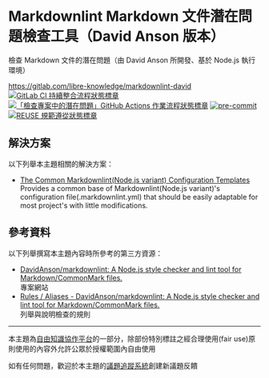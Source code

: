 # Markdownlint Markdown 文件潛在問題檢查工具（David Anson 版本）

檢查 Markdown 文件的潛在問題（由 David Anson 所開發、基於 Node.js 執行環境）

<https://gitlab.com/libre-knowledge/markdownlint-david>  
[![GitLab CI 持續整合流程狀態標章](https://gitlab.com/libre-knowledge/markdownlint-david/badges/main/pipeline.svg?ignore_skipped=true "點擊查看 GitLab CI 持續整合流程的運行狀態")](https://gitlab.com/libre-knowledge/markdownlint-david/-/commits/main) [![「檢查專案中的潛在問題」GitHub Actions 作業流程狀態標章](https://github.com/libre-knowledge/markdownlint-david/actions/workflows/check-potential-problems.yml/badge.svg "本專案使用 GitHub Actions 自動化檢查專案中的潛在問題")](https://github.com/libre-knowledge/markdownlint-david/actions/workflows/check-potential-problems.yml) [![pre-commit](https://img.shields.io/badge/pre--commit-enabled-brightgreen?logo=pre-commit&logoColor=white "本專案使用 pre-commit 檢查專案中的潛在問題")](https://github.com/pre-commit/pre-commit) [![REUSE 規範遵從狀態標章](https://api.reuse.software/badge/gitlab.com/libre-knowledge/markdownlint-david "本專案遵從 REUSE 規範降低軟體授權合規成本")](https://api.reuse.software/info/gitlab.com/libre-knowledge/markdownlint-david)

## 解決方案

以下列舉本主題相關的解決方案：

* [The Common Markdownlint(Node.js variant) Configuration Templates](https://github.com/the-common/markdownlint-nodejs-config-templates)  
  Provides a common base of Markdownlint(Node.js variant)'s configuration file(.markdownlint.yml) that should be easily adaptable for most project's with little modifications.

## 參考資料

以下列舉撰寫本主題內容時所參考的第三方資源：

* [DavidAnson/markdownlint: A Node.js style checker and lint tool for Markdown/CommonMark files.](https://github.com/DavidAnson/markdownlint)  
  專案網站
* [Rules / Aliases - DavidAnson/markdownlint: A Node.js style checker and lint tool for Markdown/CommonMark files.](https://github.com/DavidAnson/markdownlint?tab=readme-ov-file#rules--aliases)  
  列舉與說明檢查的規則

---

本主題為[自由知識協作平台](https://gitlab.com/libre-knowledge/libre-knowledge)的一部分，除部份特別標註之經合理使用(fair use)原則使用的內容外允許公眾於授權範圍內自由使用

如有任何問題，歡迎於本主題的[議題追蹤系統](https://gitlab.com/libre-knowledge/markdownlint-david/-/issues)創建新議題反饋
